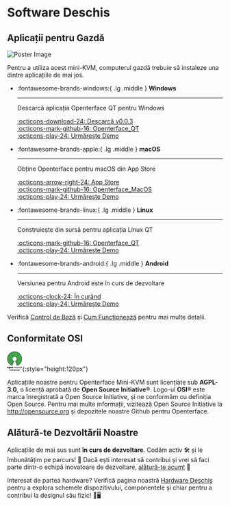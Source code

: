 # Software Deschis

## Aplicații pentru Gazdă

<div class="container">
    <img src="/images/product/win_qt_app.jpg" alt="Poster Image" class="poster-image-shadow">
</div>

Pentru a utiliza acest mini-KVM, computerul gazdă trebuie să instaleze una dintre aplicațiile de mai jos.

<div class="grid cards" markdown>

-   :fontawesome-brands-windows:{ .lg .middle } __Windows__

    ---

    Descarcă aplicația Openterface QT pentru Windows

    [:octicons-download-24: Descarcă v0.0.3](https://github.com/TechxArtisanStudio/Openterface_QT/releases/download/v0.0.3/openterfaceQT.windows.amd64.exe)  <br>
    [:octicons-mark-github-16: Openterface_QT](https://github.com/TechxArtisanStudio/Openterface_QT)  <br>
    [:octicons-play-24: Urmărește Demo](https://youtu.be/ERzpGtRvP2o?si=e9k402f0nxsD8o2j)

-   :fontawesome-brands-apple:{ .lg .middle } __macOS__

    ---

    Obține Openterface pentru macOS din App Store

    [:octicons-arrow-right-24: App Store](http://appstore.com/mac/openterface) <br>
    [:octicons-mark-github-16: Openterface_MacOS](https://github.com/TechxArtisanStudio/Openterface_MacOS)  <br>
    [:octicons-play-24: Urmărește Demo](https://youtu.be/m7OpUem0zqY?si=tclfl0Jl77tmE6_e)

-   :fontawesome-brands-linux:{ .lg .middle } __Linux__

    ---

    Construiește din sursă pentru aplicația Linux QT

    [:octicons-mark-github-16: Openterface_QT](https://github.com/TechxArtisanStudio/Openterface_QT)  <br>
    [:octicons-play-24: Urmărește Demo](https://youtu.be/_ScpI6TC0Pk?si=FSg7A2zmST8QbFec)

-   :fontawesome-brands-android:{ .lg .middle } __Android__

    ---

    Versiunea pentru Android este în curs de dezvoltare

    [:octicons-clock-24: În curând](https://github.com/TechxArtisanStudio/Openterface_Android)  <br>
    [:octicons-play-24: Urmărește Demo](https://x.com/TechxArtisan/status/1825460088922071398)

</div>

Verifică [Control de Bază](/basic) și [Cum Funcționează](/how-it-works) pentru mai multe detalii.

## Conformitate OSI

![Open Source Initiative®](images/trademark/open-source-initiative.svg){:style="height:120px"}

Aplicațiile noastre pentru Openterface Mini-KVM sunt licențiate sub **AGPL-3.0**, o licență aprobată de **Open Source Initiative®**. Logo-ul **OSI®** este marca înregistrată a Open Source Initiative, și ne conformăm cu definiția Open Source. Pentru mai multe informații, vizitează Open Source Initiative la http://opensource.org și depozitele noastre Github pentru Openterface.

## Alătură-te Dezvoltării Noastre

Aplicațiile de mai sus sunt **în curs de dezvoltare**. Codăm activ 🛠️ și le îmbunătățim pe parcurs! 💪 Dacă ești interesat să contribui și vrei să faci parte dintr-o echipă inovatoare de dezvoltare, [alătură-te acum!](mailto:info@techxartisan.com) 🚀

Interesat de partea hardware? Verifică pagina noastră [Hardware Deschis](/open-hardware) pentru a explora schemele dispozitivului, componentele și chiar pentru a contribui la designul său fizic! 🔧🖥️